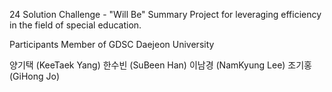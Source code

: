 24 Solution Challenge - "Will Be"
Summary
Project for leveraging efficiency in the field of special education.

Participants
Member of GDSC Daejeon University

양기택 (KeeTaek Yang)
한수빈 (SuBeen Han)
이남경 (NamKyung Lee)
조기홍 (GiHong Jo)
